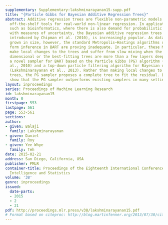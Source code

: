 ```yaml
---
supplementary: Supplementary:lakshminarayanan15-supp.pdf
title: "{Particle Gibbs for Bayesian Additive Regression Trees}"
abstract: Additive regression trees are flexible non-parametric models and popular
  off-the-shelf tools for real-world non-linear regression. In application domains,
  such as bioinformatics, where there is also demand for probabilistic predictions
  with measures of uncertainty, the Bayesian additive regression trees (BART) model,
  introduced by Chipman et al. (2010), is increasingly popular. As data sets have
  grown in size, however, the standard Metropolis–Hastings algorithms used to per-
  form inference in BART are proving inadequate. In particular, these Markov chains
  make local changes to the trees and suffer from slow mixing when the data are high-
  dimensional or the best-fitting trees are more than a few layers deep. We present
  a novel sampler for BART based on the Particle Gibbs (PG) algorithm (Andrieu et
  al., 2010) and a top-down particle filtering algorithm for Bayesian decision trees
  (Lakshminarayanan et al., 2013). Rather than making local changes to individual
  trees, the PG sampler proposes a complete tree to fit the residual. Experiments
  show that the PG sampler outperforms existing samplers in many settings.
layout: inproceedings
series: Proceedings of Machine Learning Research
id: lakshminarayanan15
month: 0
firstpage: 553
lastpage: 561
page: 553-561
sections: 
author:
- given: Balaji
  family: Lakshminarayanan
- given: Daniel
  family: Roy
- given: Yee Whye
  family: Teh
date: 2015-02-21
address: San Diego, California, USA
publisher: PMLR
container-title: Proceedings of the Eighteenth International Conference on Artificial
  Intelligence and Statistics
volume: '38'
genre: inproceedings
issued:
  date-parts:
  - 2015
  - 2
  - 21
pdf: http://proceedings.mlr.press/v38/lakshminarayanan15.pdf
# Format based on citeproc: http://blog.martinfenner.org/2013/07/30/citeproc-yaml-for-bibliographies/
---
```

